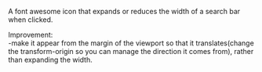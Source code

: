 A font awesome icon that expands or reduces the width of a search bar when clicked.  

Improvement:  
-make it appear from the margin of the viewport so that it translates(change the transform-origin so you can manage the direction it comes from), rather than expanding the width.
